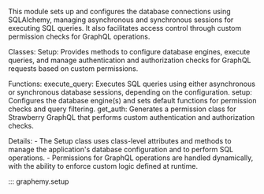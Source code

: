 This module sets up and configures the database connections using SQLAlchemy, managing asynchronous
and synchronous sessions for executing SQL queries. It also facilitates access control through custom
permission checks for GraphQL operations.

Classes:
    Setup: Provides methods to configure database engines, execute queries, and manage authentication
    and authorization checks for GraphQL requests based on custom permissions.

Functions:
    execute_query: Executes SQL queries using either asynchronous or synchronous database sessions,
    depending on the configuration.
    setup: Configures the database engine(s) and sets default functions for permission checks and
    query filtering.
    get_auth: Generates a permission class for Strawberry GraphQL that performs custom authentication
    and authorization checks.

Details:
    - The Setup class uses class-level attributes and methods to manage the application's database
      configuration and to perform SQL operations.
    - Permissions for GraphQL operations are handled dynamically, with the ability to enforce custom
      logic defined at runtime.

::: graphemy.setup